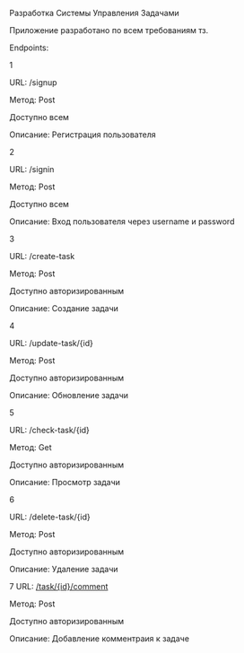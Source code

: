 Разработка Системы Управления Задачами

Приложение разработано по всем требованиям тз.

Endpoints:

1

URL: /signup

Метод: Post

Доступно всем

Описание: Регистрация пользователя


2

URL: /signin

Метод: Post

Доступно всем

Описание: Вход пользователя через username и password

3

URL: /create-task

Метод: Post

Доступно авторизированным

Описание: Создание задачи

4

URL: /update-task/{id}

Метод: Post

Доступно авторизированным

Описание: Обновление задачи

5

URL: /check-task/{id}

Метод: Get

Доступно авторизированным

Описание: Просмотр задачи


6

URL: /delete-task/{id}

Метод: Post

Доступно авторизированным

Описание: Удаление задачи


7
URL: [/task/{id}/comment](src/main/java/app/controllers/TaskController.java)

Метод: Post

Доступно авторизированным

Описание: Добавление комментраия к задаче
